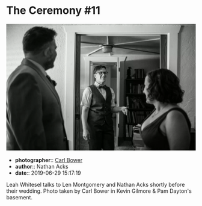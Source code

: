 # The Ceremony \#11

![Leah Whitesel talks to Len Montgomery and Nathan Acks](assets/2019-06-29-set-1-the-ceremony-11.webp)

* **photographer**:: [Carl Bower](https://carlbowerphotos.com)
* **author**:: Nathan Acks
* **date**:: 2019-06-29 15:17:19

Leah Whitesel talks to Len Montgomery and Nathan Acks shortly before their wedding. Photo taken by Carl Bower in Kevin Gilmore & Pam Dayton's basement.

